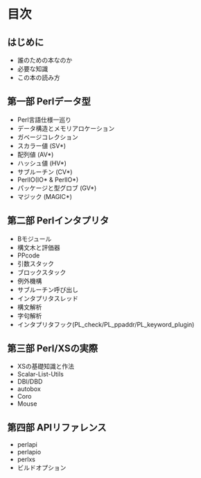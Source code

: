 # 目次

## はじめに

* 誰のための本なのか
* 必要な知識
* この本の読み方

## 第一部 Perlデータ型

* Perl言語仕様一巡り
* データ構造とメモリアロケーション
* ガベージコレクション
* スカラー値 (SV*)
* 配列値 (AV*)
* ハッシュ値 (HV*)
* サブルーチン (CV*)
* PerlIO(IO* & PerlIO*)
* パッケージと型グロブ (GV*)
* マジック (MAGIC*)

## 第二部 Perlインタプリタ

* Bモジュール
* 構文木と評価器
* PPcode
* 引数スタック
* ブロックスタック
* 例外機構
* サブルーチン呼び出し
* インタプリタスレッド
* 構文解析
* 字句解析
* インタプリタフック(PL_check/PL_ppaddr/PL_keyword_plugin)

## 第三部 Perl/XSの実際

* XSの基礎知識と作法
* Scalar-List-Utils
* DBI/DBD
* autobox
* Coro
* Mouse

## 第四部 APIリファレンス

* perlapi
* perlapio
* perlxs
* ビルドオプション
